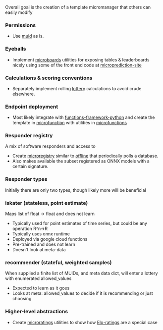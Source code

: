 
Overall goal is the creation of a template micromanager that others can easily modify

### Permissions

 - Use [muid](https://github.com/microprediction/muid) as is. 

### Eyeballs

 - Implement [microboards](https://github.com/microprediction/microboards) utilities for exposing tables & leaderboards nicely using some of the front end code at [microprediction-site](https://github.com/EricZLou/microprediction-site)

### Calculations & scoring conventions 

 - Separately implement rolling [lottery](https://github.com/microprediction/lottery) calculations to avoid crude elsewhere. 

### Endpoint deployment

 - Most likely integrate with [functions-framework-python](https://github.com/GoogleCloudPlatform/functions-framework-python) and create the template in [microfunction](https://github.com/microprediction/microfunction) with utilities in [microfunctions](https://github.com/microprediction/microfunctions) 

### Responder registry

A mix of software responders and access to 
 - Create [microregistry](https://github.com/microprediction/microregistry) similar to [offline](https://github.com/microprediction/offline) that periodically polls a database. 
 - Also makes available the subset registered as ONNX models with a certain signature. 

### Responder types

Initially there are only two types, though likely more will be beneficial

### iskater (stateless, point estimate)

Maps list of float -> float and does not learn 
- Typically used for point estimates of time series, but could be any operation R^n->R
- Typically uses onnx runtime
- Deployed via google cloud functions
- Pre-trained and does not learn
- Doesn't look at meta-data 

### recommender (stateful, weighted samples)

When supplied a finite list of MUIDs, and meta data dict, will enter a lottery with enumerated allowed_values
- Expected to learn as it goes 
- Looks at meta: allowed_values to decide if it is recommending or just choosing 



 
 
### Higher-level abstractions 

 - Create [microratings](https://github.com/microprediction/microratings) utilities to show how [Elo-ratings](https://microprediction.github.io/timeseries-elo-ratings/html_leaderboards/univariate-k_003.html) are a special case




